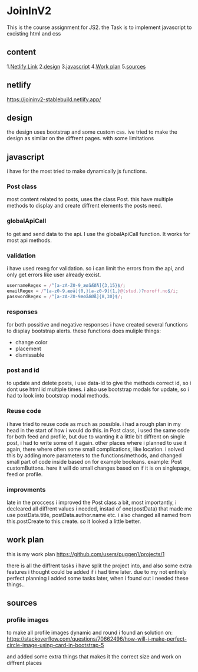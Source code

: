 # JoinInV2

This is the course assignment for JS2. the Task is to implement javascript to excisting html and css

## content

1.[Netlify Link](#netlify) 2.[design](#design) 3.[javascript](#javascript) 4.[Work plan](#work-plan) 5.[sources](#sources)

## netlify

https://joininv2-stablebuild.netlify.app/

## design

the design uses bootstrap and some custom css.
ive tried to make the design as similar on the diffrent pages. with some limitations

## javascript

i have for the most tried to make dynamically js functions.

### Post class

most content related to posts, uses the class Post. this have multiple methods to display and create diffrent elements the posts need.

### globalApiCall

to get and send data to the api. I use the globalApiCall function. It works for most api methods.

### validation

i have used rexeg for validation. so i can limit the errors from the api, and only get errors like user already excist.

```js
usernameRegex = /^[a-zA-Z0-9_æøåÆØÅ]{3,15}$/;
emailRegex = /^[a-z0-9.æøå]{0,}[a-z0-9]{1,}@(stud.)?noroff.no$/i;
passwordRegex = /^[a-zA-Z0-9æøåÆØÅ]{8,30}$/;
```

### responses

for both possitive and negative responses i have created several functions to display bootstrap alerts. these functions does muliple things:

- change color
- placement
- dismissable

### post and id

to update and delete posts, i use data-id to give the methods correct id, so i dont use html id multiple times.
i also use bootstrap modals for update, so i had to look into bootstrap modal methods.

### Reuse code

i have tried to reuse code as much as possible. i had a rough plan in my head in the start of how i would do this. in Post class, i used the same code for both feed and profile, but due to wanting it a little bit diffrent on single post, i had to write some of it again.
other places where i planned to use it again, there where often some small complications, like location. i solved this by adding more parameters to the functions/methods, and changed small part of code inside based on for example booleans.
example: Post customButtons. here it will do small changes based on if it is on singlepage, feed or profile.

### improvments

late in the proccess i improved the Post class a bit, most importantly, i decleared all diffrent values i needed, instad of one(postData) that made me use postData.title, postData.author.name etc.
i also changed all named from this.postCreate to this.create. so it looked a little better.

## work plan

this is my work plan
https://github.com/users/puggen1/projects/1

there is all the diffrent tasks i have split the project into, and also some extra features i thought could be added if i had time later.
due to my not entirely perfect planning i added some tasks later, when i found out i needed these things..

## sources

### profile images

to make all profile images dynamic and round i found an solution on:
https://stackoverflow.com/questions/70662496/how-will-i-make-perfect-circle-image-using-card-in-bootstrap-5

and added some extra things that makes it the correct size and work on diffrent places

